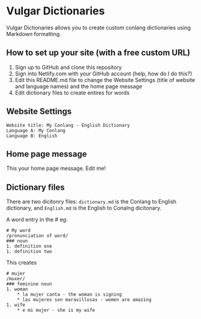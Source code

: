 # Vulgar Dictionaries

Vulgar Dictionaries allows you to create custom conlang dictionaries using Markdown formatting.

## How to set up your site (with a free custom URL)

1. Sign up to GitHub and clone this repository
1. Sign into Netlify.com with your GitHub account (help, how do I do this?)
1. Edit this README.md file to change the Website Settings (title of website and language names) and the home page message
1. Edit dictionary files to create entires for words

## Website Settings

    Website title: My Conlang - English Dictionary
    Language A: My Conlang
    Language B: English
    
## Home page message

This your home page message. Edit me!

## Dictionary files

There are two dicitonry files: ```dictionary.md``` is the Conlang to English dictionary, and ```English.md``` is the English to Conalng dicitonary.

A word entry in the  # eg:

    # My word
    /pronunciation of word/
    ### noun
    1. definition one
    1. definition two
    
This creates 

    # mujer
    /muxer/
    ### feminine noun
    1. woman
        * la mujer canta - the woman is signing
        * las mujeres son maravillosas - women are amazing
    1. wife
        * e mi mujer - she is my wife
